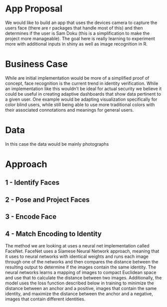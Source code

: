 # App Proposal

We would like to build an app that uses the devices camera to capture the users face (there are r packages that handle most of this) and then determines if the user is Sam Doku (this is a simplification to make the project more manageable). The goal here is really learning to experiment more with additional inputs in shiny as well as image recognition in R.

# Business Case
While are initial implementation would be more of a simplified proof of concept, face recognition is the current trend in identity verification. While an implementation like this wouldn’t be ideal for actual security we believe it could be useful in creating adaptive dashboards that show data pertinent to a given user. One example would be adapting visualization specifically for color blind users, while still being able to use more traditional colors with their associated connotations and meanings for general users.

# Data
In this case the data would be mainly photographs

# Approach
## 1 - Identify Faces
## 2 - Pose and Project Faces
## 3 - Encode Face
## 4 - Match Encoding to Identity
The method we are looking at uses a neural net implementation called FaceNet. FaceNet uses a Siamese Neural Network approach, meaning that it uses to neural networks with identical weights and runs each image through one of the networks and then compares the distance between the resulting output to determine if the images contain the same identity. The neural networks learns a mapping of images to compact Euclidean space and use that to calculate the distance between two images. Additionally, the model uses the loss function described below in training to minimize the distance between an anchor and a positive, images that contain the same identity, and maximize the distance between the anchor and a negative, images that contain different identities.



	
 
